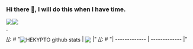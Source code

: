 ### Hi there 👋, I will do this when I have time.


<div style="display: flex; flex-direction: row;">
 <img class="img" src=https://github-readme-stats.vercel.app/api?username=HEKYPTO&show_icons=true&theme=graywhite&cache_seconds=86400&disable_animations=true&hide_border=true&include_all_commits=true&count_private=true />
 <img class="img" src=https://github-readme-stats.vercel.app/api/top-langs/?username=HEKYPTO&layout=compact&theme=graywhite&cache_seconds=86400&disable_animations=true&hide_border=true&include_all_commits=true/>
</div>

[//]: # "GitHub_stats = (https://github-readme-stats.vercel.app/api?username=HEKYPTO&show_icons=true&theme=graywhite&cache_seconds=86400&disable_animations=true&hide_border=true&include_all_commits=true&count_private=true)"

[//]: # "Top_Langs = (https://github-readme-stats.vercel.app/api/top-langs/?username=HEKYPTO&layout=compact&cache_seconds=86400&disable_animations=true&hide_border=true&include_all_commits=true&count_private=true&theme=graywhite)"


[//]: # "![Top Langs](https://github-readme-stats.vercel.app/api/top-langs/?username=HEKYPTO&layout=compact&disable_animations=true&hide_border=true&theme=graywhite)"

<a href="https://github.com/anuraghazra/github-readme-stats">
  <img align="center"/>
</a>
<a href="https://github.com/anuraghazra/convoychat">
  <img align="center"/>
</a>

[//]: # "<a><img align="center" src="https://github-readme-stats.vercel.app/api?username=HEKYPTO&show_icons=true&theme=graywhite&cache_seconds=86400&disable_animations=true&hide_border=true&include_all_commits=true&count_private=true" alt="HEKYPTO github stats"/></a> | <a><img align="center" src="https://github-readme-stats.vercel.app/api/top-langs/?username=HEKYPTO&layout=compact&theme=graywhite&cache_seconds=86400&disable_animations=true&hide_border=true&include_all_commits=true/"/></a> |"
[//]: # "| ------------- | ------------- |"
